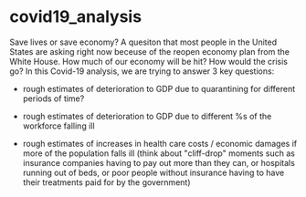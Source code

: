 # covid19_analysis

Save lives or save economy? A quesiton that most people in the United States are asking right now beceuse of the reopen economy plan from the White House. How much of our economy will be hit? How would the crisis go? In this Covid-19 analysis, we are trying to answer 3 key questions:

- rough estimates of deterioration to GDP due to quarantining for different periods of time?

- rough estimates of deterioration to GDP due to different %s of the workforce falling ill

- rough estimates of increases in health care costs / economic damages if more of the population falls ill (think about "cliff-drop" moments such as insurance companies having to pay out more than they can, or hospitals running out of beds, or poor people without insurance having to have their treatments paid for by the government)
